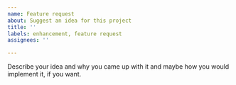 ```yaml
---
name: Feature request
about: Suggest an idea for this project
title: ''
labels: enhancement, feature request
assignees: ''

---
```


Describe your idea and why you came up with it and maybe how you would implement it, if you want.
